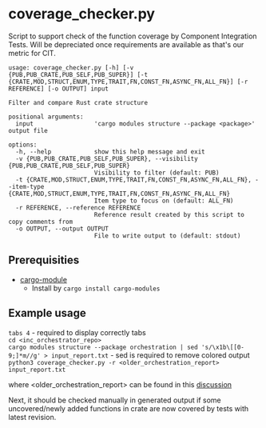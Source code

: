 # coverage_checker.py

Script to support check of the function coverage by Component Integration Tests. Will be depreciated once requirements are available as that's our metric for CIT.

``` text
usage: coverage_checker.py [-h] [-v {PUB,PUB_CRATE,PUB_SELF,PUB_SUPER}] [-t {CRATE,MOD,STRUCT,ENUM,TYPE,TRAIT,FN,CONST_FN,ASYNC_FN,ALL_FN}] [-r REFERENCE] [-o OUTPUT] input

Filter and compare Rust crate structure

positional arguments:
  input                 'cargo modules structure --package <package>' output file

options:
  -h, --help            show this help message and exit
  -v {PUB,PUB_CRATE,PUB_SELF,PUB_SUPER}, --visibility {PUB,PUB_CRATE,PUB_SELF,PUB_SUPER}
                        Visibility to filter (default: PUB)
  -t {CRATE,MOD,STRUCT,ENUM,TYPE,TRAIT,FN,CONST_FN,ASYNC_FN,ALL_FN}, --item-type {CRATE,MOD,STRUCT,ENUM,TYPE,TRAIT,FN,CONST_FN,ASYNC_FN,ALL_FN}
                        Item type to focus on (default: ALL_FN)
  -r REFERENCE, --reference REFERENCE
                        Reference result created by this script to copy comments from
  -o OUTPUT, --output OUTPUT
                        File to write output to (default: stdout)
```

## Prerequisities

* [cargo-module](https://crates.io/crates/cargo-modules)
  * Install by `cargo install cargo-modules`

## Example usage

`tabs 4` - required to display correctly tabs  
`cd <inc_orchestrator_repo>`  
`cargo modules structure --package orchestration | sed 's/\x1b\[[0-9;]*m//g' > input_report.txt` - sed is required to remove colored output  
`python3 coverage_checker.py -r <older_orchestration_report> input_report.txt`  

where <older_orchestration_report> can be found in this [discussion](https://github.com/qorix-group/inc_orchestrator_internal/discussions/212)

Next, it should be checked manually in generated output if some uncovered/newly added functions in crate are now covered by tests with latest revision.
